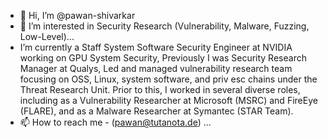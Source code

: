 - 👋 Hi, I’m @pawan-shivarkar
- 👀 I’m interested in Security Research (Vulnerability, Malware, Fuzzing, Low-Level)...
-    I’m currently a Staff System Software Security Engineer at NVIDIA working on GPU System Security, Previously I was Security Research Manager at Qualys, Led and managed vulnerability research team focusing on OSS, Linux, system software, and priv esc chains under the Threat Research Unit. Prior to this, I worked in several diverse roles, including as a Vulnerability Researcher at Microsoft (MSRC) and FireEye (FLARE), and as a Malware Researcher at Symantec (STAR Team).
- 📫 How to reach me - (pawan@tutanota.de) ...

<!---
pawan-shivarkar/pawan-shivarkar is a ✨ special ✨ repository because its `README.md` (this file) appears on your GitHub profile.
You can click the Preview link to take a look at your changes.
--->
